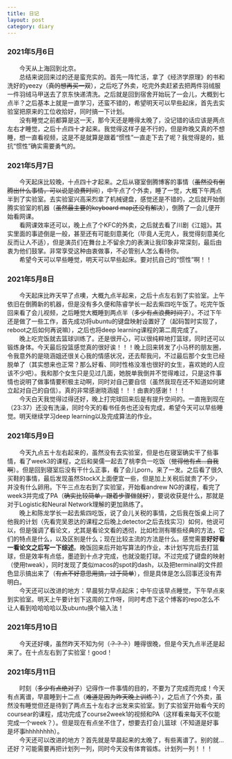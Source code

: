 ```yaml
---
title: 日记
layout: post
category: diary
---
```

### 2021年5月6日
&emsp;&emsp;今天从上海回到北京。\
&emsp;&emsp;总结来说回来过的还是蛮充实的。首先一阵忙活，拿了《经济学原理》的书和洗好的yeezy（~~真的想再买一双~~），之后吃了外卖，吃完外卖赶紧去把两件羽绒服一件羽绒马甲送去了京东快递清洗。之后就是回到宿舍开始玩了一会儿，大概到七点半？之后基本上就是一直学习，还蛮不错的，希望明天可以早些起床，首先去实验室把原来的工位收拾好，同时搞一下计划。\
&emsp;&emsp;没有睡觉之前都算是这一天，那今天还是睡得太晚了，没记错的话应该是两点左右才睡觉，之后十点四十才起来。我觉得这样子是不行的，但是昨晚又真的不想睡，想一直看视频，这是不是就算是跟着“惯性”一直走下去了呢？我觉得是的，抵抗“惯性”确实需要勇气的。

### 2021年5月7日
&emsp;&emsp;今天起床比较晚，十点四十才起来。之后从寝室倒腾博客的事情（~~虽然没有倒腾出什么事情，可以说是浪费时间~~），中午点了个外卖，睡了一觉，大概下午两点半到了实验室。去实验室兴高采烈拿了机械键盘，感觉还是不错的，之后就开始倒腾实验室的机器（~~虽然最主要的keyboard map还没有解决~~），倒腾了一会儿便开始看网课。\
&emsp;&emsp;看网课效率还可以，晚上点了个KFC的外卖，之后就去看了川剧《江姐》。其实里面的事迹倒是一般，甚至还有可能刻意美化（毕竟人无完人，我觉得刻意美化反而让人不适），但是演员们在舞台上不留余力的表演让我印象非常深刻，最后由衷为他们鼓掌。非常享受这种由衷做事，不必管别人怎么看待你。\
&emsp;&emsp;希望今天可以早些睡觉，明天可以早些起床。要对抗自己的“惯性”啊！！

### 2021年5月8日
&emsp;&emsp;今天起床比昨天早了点噢，大概九点半起来，之后十点左右到了实验室。上午依旧在倒腾新的机器，但是没有多久便和陈睿学长一起去紫四吃午饭了。吃完午饭回来看了会儿视频，之后睡觉大概睡到两点半（~~多少有点浪费时间了~~）。不过下午还是做了一些工作，首先成功将ubuntu的键盘映射设置好了（起码暂时实现了，reboot之后如何再说嘛），之后也将deep learning课程的第二周完成了。\
&emsp;&emsp;晚上吃完饭就去篮球训练了。还是很开心，可以很纯粹地打篮球，同时还可以锻炼身体。今天最后投篮感觉真的很好诶！！！晚上回来转发了小马杯的朋友圈，令我意外的是晓涵姐还很关心我的情感状况，还去帮我问，不过最后那个女生已经脱单了（其实想来也正常？那么好看、同时性格没准也很好的女生，喜欢她的人应该不少吧）。我和那个女生只是见过几面，她脱单我倒并不觉得难过，只是这件事情也说明了做事情要积极主动啊，同时对自己要自信（虽然我现在还不知道如何建立起对自己的自信）。真的非常感谢晓涵姐！！！由衷的感谢！！！\
&emsp;&emsp;今天白天我觉得过得还好，晚上打完球回来后是有提升空间的。一直拖到现在（23:37）还没有洗澡，同时今天的看书任务也还没有完成，希望今天可以早些睡觉。明天继续学习deep learning以及完成算法的作业。

### 2021年5月9日
&emsp;&emsp;今天九点五十左右起来的，虽然没有去实验室，但是也在寝室确实干了些事情，看了week3的课程，之后和昊儒一起去了桃李负一吃饭（~~觉得他有点...自我啊~~）。但是回到寝室后没有干什么正事，看了会儿porn，来了一发。之后看了很久买鞋的事情，最后发现虽然StockX上面便宜一些，但是加上关税后就贵了不少，并没有什么卵用。下午三点左右到了实验室，开始看andrew NG的课程，看完了week3并完成了PA（~~确实比较简单，跟着步骤做就好~~），要说收获是什么，那就是对于Logistic和Neural Network理解的更加熟练了。\
&emsp;&emsp;晚上和陈龙学长一起去紫四吃饭，说了会儿关税的事情，之后我在饭桌上问了他我的计划（先看完吴恩达的课程之后晚上detector之后去找实习）如何，他说可以，但是强调了看论文，尤其是看论文看的透彻，比如检测有哪些经典的方法，它们的特点是什么，以及区别是什么；现在比较主流的方法是什么。感觉需要**好好看一看论文之后写一下综述**。晚饭回来后开始写算法的作业，本计划写完后去打篮球，但是效率有点低，墨迹到十点才完成，也就没能打球。不过完成了键盘的映射（使用tweak），同时发现了类似macos的spot的dash，以及把terminal的文件颜色显示搞出来了（~~有点不好意思用搞，过于简单~~），但是具体是怎么回事还没有弄明白。\
&emsp;&emsp;今天还可以改进的地方：早晨努力早点起床；中午应该早点睡觉，下午早点来到实验室。明天上午要计划下这周的工作呀，同时考虑下这个博客的repo怎么不让人看到哈哈哈哈以及ubuntu换个输入法！

### 2021年5月10日
&emsp;&emsp;今天还好噢，虽然昨天不知为何（~~？？？~~）睡得很晚，但是今天九点半还是起来了。在十点左右到了实验室！good！

### 2021年5月11日
&emsp;&emsp;时刻（~~多少有点绝对了~~）记得作一件事情的目的，不要为了完成而完成！今天有点离谱，早晨睡到十二点（~~难道是因为昨天晚上训练？~~），之后点了个外卖，虽然没有睡觉但还是待到了两点五十左右才出发来实验室。到了实验室开始看今天的coursear的课程，成功完成了course2week1的视频和PA（这样看来每天不仅能完成一个week？）。但是现在有点坐不住了，想要去打会儿篮球（不知道是好事是坏事hhhhhhhh）。\
&emsp;&emsp;今天还可以改进的地方？首先就是早晨起来的太晚了，有些离谱了。别的就...还好？可能需要再把计划列一列，同时今天没有体育锻炼。计划列一列！！！